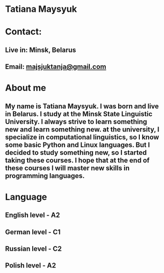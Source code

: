 # Tatiana Maysyuk

# Contact: 
## Live in: Minsk, Belarus 
## Email: majsjuktanja@gmail.com
# About me
## My name is Tatiana Maysyuk. I was born and live in Belarus. I study at the Minsk State Linguistic University. I always strive to learn something new and learn something new. at the university, I specialize in computational linguistics, so I know some basic Python and Linux languages. But I decided to study something new, so I started taking these courses. I hope that at the end of these courses I will master new skills in programming languages.
# Language 
## English level - A2
## German level - C1
## Russian level - C2
## Polish level - A2
